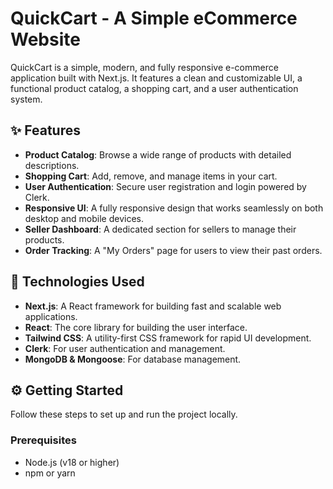 

# QuickCart - A Simple eCommerce Website

QuickCart is a simple, modern, and fully responsive e-commerce application built with Next.js. It features a clean and customizable UI, a functional product catalog, a shopping cart, and a user authentication system.

## ✨ Features

- **Product Catalog**: Browse a wide range of products with detailed descriptions.
- **Shopping Cart**: Add, remove, and manage items in your cart.
- **User Authentication**: Secure user registration and login powered by Clerk.
- **Responsive UI**: A fully responsive design that works seamlessly on both desktop and mobile devices.
- **Seller Dashboard**: A dedicated section for sellers to manage their products.
- **Order Tracking**: A "My Orders" page for users to view their past orders.

## 🚀 Technologies Used

- **Next.js**: A React framework for building fast and scalable web applications.
- **React**: The core library for building the user interface.
- **Tailwind CSS**: A utility-first CSS framework for rapid UI development.
- **Clerk**: For user authentication and management.
- **MongoDB & Mongoose**: For database management.

## ⚙️ Getting Started

Follow these steps to set up and run the project locally.

### Prerequisites

- Node.js (v18 or higher)
- npm or yarn
